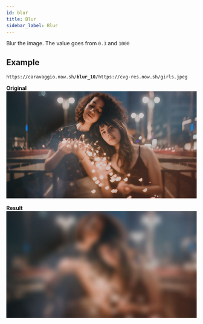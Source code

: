 ```yaml
---
id: blur
title: Blur
sidebar_label: Blur
---
```


Blur the image. The value goes from `0.3` and `1000`

## Example

<pre><code class="hljs css html" data-preview>https://caravaggio.now.sh/<strong>blur_10</strong>/https://cvg-res.now.sh/girls.jpeg</code></pre>


**Original**   
![Two girls](assets/example/girls_small.jpeg)

**Result**     
![Blurred image of two girls](assets/example/blur.jpeg)

